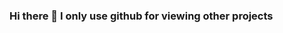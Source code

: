 ### Hi there 👋 I only use github for viewing other projects

<!--
**trey7658/trey7658** is a ✨ _special_ ✨ repository because its `README.md` (this file) appears on your GitHub profile.


